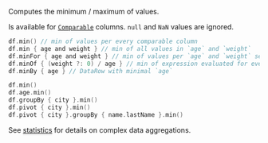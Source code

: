 [//]: # (title: min / max)

<!---IMPORT org.jetbrains.kotlinx.dataframe.samples.api.Analyze-->

Computes the minimum / maximum of values.

Is available for [`Comparable`](https://kotlinlang.org/api/latest/jvm/stdlib/kotlin/-comparable/) columns. 
`null` and `NaN` values are ignored.

<!---FUN minmaxModes-->

```kotlin
df.min() // min of values per every comparable column
df.min { age and weight } // min of all values in `age` and `weight`
df.minFor { age and weight } // min of values per `age` and `weight` separately
df.minOf { (weight ?: 0) / age } // min of expression evaluated for every row
df.minBy { age } // DataRow with minimal `age`
```

<dataFrame src="org.jetbrains.kotlinx.dataframe.samples.api.Analyze.minmaxModes.html"/>
<!---END-->

<!---FUN minmaxAggregations-->

```kotlin
df.min()
df.age.min()
df.groupBy { city }.min()
df.pivot { city }.min()
df.pivot { city }.groupBy { name.lastName }.min()
```

<dataFrame src="org.jetbrains.kotlinx.dataframe.samples.api.Analyze.minmaxAggregations.html"/>
<!---END-->

See [statistics](summaryStatistics.md#groupby-statistics) for details on complex data aggregations.
